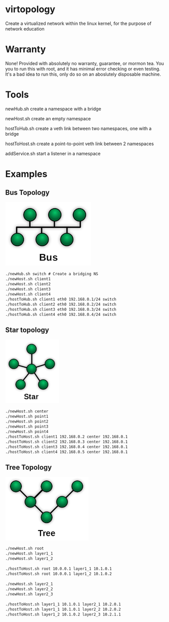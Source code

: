 # virtopology
Create a virtualized network within the linux kernel, for the purpose of network education

# Warranty
None! Provided with absolutely no warranty, guarantee, or mormon tea. You you to run this with root, and it has minimal error checking or even testing. It's a bad idea to run this, only do so on an aboslutely disposable machine.

# Tools

newHub.sh       create a namespace with a bridge

newHost.sh      create an empty namespace

hostToHub.sh    create a veth link between two namespaces, one with a bridge

hostToHost.sh   create a point-to-point veth link between 2 namespaces

addService.sh   start a listener in a namespace

# Examples

## Bus Topology

<img src="topologies/bus.png" alt="drawing" height="200"/>

    ./newHub.sh switch # Create a bridging NS
    ./newHost.sh client1
    ./newHost.sh client2
    ./newHost.sh client3
    ./newHost.sh client4
    ./hostToHub.sh client1 eth0 192.168.0.1/24 switch
    ./hostToHub.sh client2 eth0 192.168.0.2/24 switch
    ./hostToHub.sh client3 eth0 192.168.0.3/24 switch
    ./hostToHub.sh client4 eth0 192.168.0.4/24 switch

## Star topology

<img src="topologies/star.png" alt="drawing" height="200"/>

    ./newHost.sh center
    ./newHost.sh point1
    ./newHost.sh point2
    ./newHost.sh point3
    ./newHost.sh point4
    ./hostToHost.sh client1 192.168.0.2 center 192.168.0.1
    ./hostToHost.sh client2 192.168.0.3 center 192.168.0.1
    ./hostToHost.sh client3 192.168.0.4 center 192.168.0.1
    ./hostToHost.sh client4 192.168.0.5 center 192.168.0.1

## Tree Topology

<img src="topologies/tree.png" alt="drawing" height="200"/>

    ./newHost.sh root
    ./newHost.sh layer1_1
    ./newHost.sh layer1_2

    ./hostToHost.sh root 10.0.0.1 layer1_1 10.1.0.1
    ./hostToHost.sh root 10.0.0.1 layer1_2 10.1.0.2
    
    ./newHost.sh layer2_1
    ./newHost.sh layer2_2
    ./newHost.sh layer2_3

    ./hostToHost.sh layer1_1 10.1.0.1 layer2_1 10.2.0.1
    ./hostToHost.sh layer1_1 10.1.0.1 layer2_2 10.2.0.2
    ./hostToHost.sh layer1_2 10.1.0.2 layer2_3 10.2.1.1